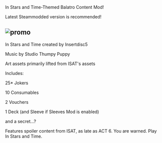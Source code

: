 In Stars and Time-Themed Balatro Content Mod!

Latest Steammodded version is recommended!


![promo](https://github.com/user-attachments/assets/1b9bfd9e-4e27-41f2-aa87-901557c1afe3)
----

In Stars and Time created by Insertdisc5

Music by Studio Thumpy Puppy

Art assets primarily lifted from ISAT's assets

Includes:

25* Jokers

10 Consumables

2 Vouchers

1 Deck (and Sleeve if Sleeves Mod is enabled)

and a secret...?

Features spoiler content from ISAT, as late as ACT 6. 
You are warned. 
Play In Stars and Time.
